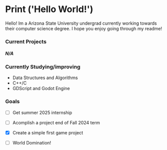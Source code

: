 <h1>Print ('Hello World!') </h1>

Hello! Im a Arizona State University undergrad currently working towards their computer science degree. I hope you enjoy going through my readme!

### Current Projects
##### N/A

### Currently Studying/improving
+ Data Structures and Algorithms
+ C++/C
+ GDScript and Godot Engine

### Goals
- [ ] Get summer 2025 internship
- [ ] Acomplish a project end of Fall 2024 term
- [X] Create a simple first game project
- [ ] World Domination!



<!--
**Washington-Dev983/Washington-Dev983** is a ✨ _special_ ✨ repository because its `README.md` (this file) appears on your GitHub profile.

Here are some ideas to get you started:

- 🔭 I’m currently working on ...
- 🌱 I’m currently learning ...
- 👯 I’m looking to collaborate on ...
- 🤔 I’m looking for help with ...
- 💬 Ask me about ...
- 📫 How to reach me: ...
- 😄 Pronouns: ...
- ⚡ Fun fact: ...
-->

